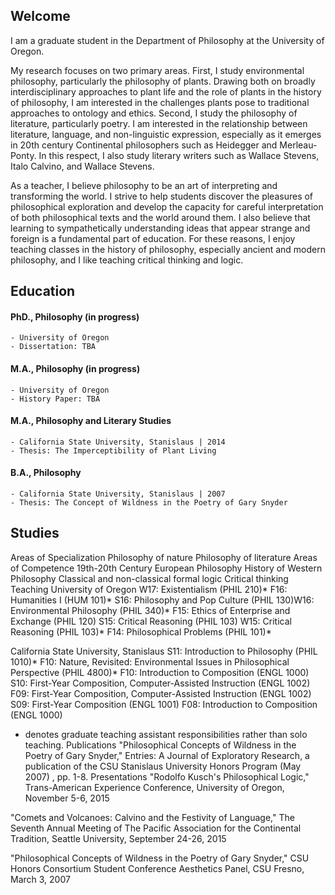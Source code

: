 ---
---

## Welcome

I am a graduate student in the Department of Philosophy at the University of Oregon.

My research focuses on two primary areas. First, I study environmental philosophy, particularly the philosophy of plants. Drawing both on broadly interdisciplinary approaches to plant life and the role of plants in the history of philosophy, I am interested in the challenges plants pose to traditional approaches to ontology and ethics. Second, I study the philosophy of literature, particularly poetry. I am interested in the relationship between literature, language, and non-linguistic expression, especially as it emerges in 20th century Continental philosophers such as Heidegger and Merleau-Ponty. In this respect, I also study literary writers such as Wallace Stevens, Italo Calvino, and Wallace Stevens.

As a teacher, I believe philosophy to be an art of interpreting and transforming the world. I strive to help students discover the pleasures of philosophical exploration and develop the capacity for careful interpretation of both philosophical texts and the world around them. I also believe that learning to sympathetically understanding ideas that appear strange and foreign is a fundamental part of education. For these reasons, I enjoy teaching classes in the history of philosophy, especially ancient and modern philosophy, and I like teaching critical thinking and logic.

## Education

#### PhD., Philosophy (in progress)
    - University of Oregon
    - Dissertation: TBA

#### M.A., Philosophy (in progress)
    - University of Oregon
    - History Paper: TBA

#### M.A., Philosophy and Literary Studies
    - California State University, Stanislaus | 2014
    - Thesis: The Imperceptibility of Plant Living

#### B.A., Philosophy
    - California State University, Stanislaus | 2007
    - Thesis: The Concept of Wildness in the Poetry of Gary Snyder

## Studies
Areas of Specialization
Philosophy of nature
Philosophy of literature
Areas of Competence
19th-20th Century European Philosophy
History of Western Philosophy
Classical and non-classical formal logic
Critical thinking
Teaching
University of Oregon
W17: Existentialism (PHIL 210)*
F16: Humanities I (HUM 101)*
S16: Philosophy and Pop Culture (PHIL 130)
​W16: Environmental Philosophy (PHIL 340)*
F15: Ethics of Enterprise and Exchange (PHIL 120)
S15: Critical Reasoning (PHIL 103)
W15: Critical Reasoning (PHIL 103)*
F14: Philosophical Problems (PHIL 101)*

California State University, Stanislaus
S11: Introduction to Philosophy (PHIL 1010)*
F10: Nature, Revisited: Environmental Issues in Philosophical Perspective (PHIL 4800)*
F10: Introduction to Composition (ENGL 1000)
S10: First-Year Composition, Computer-Assisted Instruction (ENGL 1002)
F09: First-Year Composition, Computer-Assisted Instruction (ENGL 1002)
S09: First-Year Composition (ENGL 1001)
F08: Introduction to Composition (ENGL 1000)

* denotes graduate teaching assistant responsibilities rather than solo teaching.
Publications
"Philosophical Concepts of Wildness in the Poetry of Gary Snyder," Entries: A Journal of Exploratory Research, a publication of the CSU Stanislaus University Honors Program (May 2007) , pp. 1-8.
Presentations
"Rodolfo Kusch's Philosophical Logic," Trans-American Experience Conference, University of Oregon, November 5-6, 2015

"Comets and Volcanoes: Calvino and the Festivity of Language," The Seventh Annual Meeting of The Pacific Association for the Continental Tradition, Seattle University, September 24-26, 2015

"Philosophical Concepts of Wildness in the Poetry of Gary Snyder," CSU Honors Consortium Student Conference Aesthetics Panel, CSU Fresno, March 3, 2007
